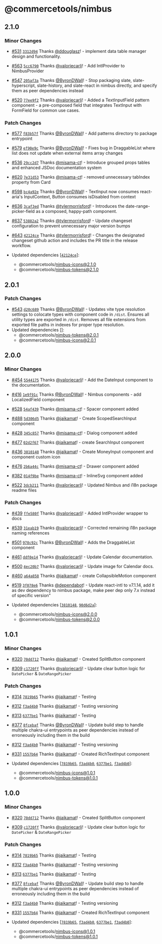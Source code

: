 # @commercetools/nimbus

## 2.1.0

### Minor Changes

- [#531](https://github.com/commercetools/nimbus/pull/531)
  [`3312d94`](https://github.com/commercetools/nimbus/commit/3312d945d07ba79bdd79594f63accda3e81fe336)
  Thanks [@ddouglasz](https://github.com/ddouglasz)! - implement data table
  manager design and functionality.

- [#563](https://github.com/commercetools/nimbus/pull/563)
  [`5cc6790`](https://github.com/commercetools/nimbus/commit/5cc6790b12218c96b94e5c6bff71d9c4c2b2d75d)
  Thanks [@valoriecarli](https://github.com/valoriecarli)! - Add IntlProvider to
  NimbusProvider

- [#547](https://github.com/commercetools/nimbus/pull/547)
  [`205af3a`](https://github.com/commercetools/nimbus/commit/205af3a3eebfbc4a0bbcf990fc13cea56a0fc178)
  Thanks [@ByronDWall](https://github.com/ByronDWall)! - Stop packaging slate,
  slate-hyperscript, slate-history, and slate-react in nimbus directly, and
  specify them as peer dependencies instead

- [#520](https://github.com/commercetools/nimbus/pull/520)
  [`77ee9f2`](https://github.com/commercetools/nimbus/commit/77ee9f2888d84c921fc54486cdf1ce7b8233ad6b)
  Thanks [@valoriecarli](https://github.com/valoriecarli)! - Added a
  TextInputField pattern component - a pre-composed field that integrates
  TextInput with FormField for common use cases.

### Patch Changes

- [#577](https://github.com/commercetools/nimbus/pull/577)
  [`f83b57f`](https://github.com/commercetools/nimbus/commit/f83b57f4c4378c2c0928bad0681441d342a3a1a8)
  Thanks [@ByronDWall](https://github.com/ByronDWall)! - Add patterns directory
  to package entrypoint

- [#579](https://github.com/commercetools/nimbus/pull/579)
  [`ef90e9c`](https://github.com/commercetools/nimbus/commit/ef90e9c284c3db3dafe830ac4f9258edcafd8bdd)
  Thanks [@ByronDWall](https://github.com/ByronDWall)! - Fixes bug in
  DraggableList where list does not update when external items array changes

- [#536](https://github.com/commercetools/nimbus/pull/536)
  [`29cc2d7`](https://github.com/commercetools/nimbus/commit/29cc2d77a954a15ed64ae6947764690c36ae852b)
  Thanks [@misama-ct](https://github.com/misama-ct)! - Introduce grouped props
  tables and enhanced JSDoc documentation system

- [#620](https://github.com/commercetools/nimbus/pull/620)
  [`7e31d53`](https://github.com/commercetools/nimbus/commit/7e31d53eeb38307bb4fba3559850072cd44b80be)
  Thanks [@misama-ct](https://github.com/misama-ct)! - removed unnecessary
  tabIndex property from Card

- [#598](https://github.com/commercetools/nimbus/pull/598)
  [`bc4a92e`](https://github.com/commercetools/nimbus/commit/bc4a92e731d82f6d81e95d0622a040b7fca83f88)
  Thanks [@ByronDWall](https://github.com/ByronDWall)! - TextInput now consumes
  react-aria's InputContext, Button consumes isDisabled from context

- [#636](https://github.com/commercetools/nimbus/pull/636)
  [`3caf3ed`](https://github.com/commercetools/nimbus/commit/3caf3ed62e1c73a9bfdd9a060f97b9bdc1d0b310)
  Thanks [@tylermorrisford](https://github.com/tylermorrisford)! - Introduces
  the date-range-picker-field as a composed, happy-path component.

- [#637](https://github.com/commercetools/nimbus/pull/637)
  [`53882a2`](https://github.com/commercetools/nimbus/commit/53882a200ca72600f35ee5f06a7d1f64b5471082)
  Thanks [@tylermorrisford](https://github.com/tylermorrisford)! - Update
  changeset configuration to prevent unnecessary major version bumps

- [#643](https://github.com/commercetools/nimbus/pull/643)
  [`42124ce`](https://github.com/commercetools/nimbus/commit/42124cedaa62526de6a0eac3744486f00f416e66)
  Thanks [@tylermorrisford](https://github.com/tylermorrisford)! - Changes the
  designated changeset github action and includes the PR title in the release
  workflow.
- Updated dependencies
  [[`42124ce`](https://github.com/commercetools/nimbus/commit/42124cedaa62526de6a0eac3744486f00f416e66)]:
  - @commercetools/nimbus-icons@2.1.0
  - @commercetools/nimbus-tokens@2.1.0

## 2.0.1

### Patch Changes

- [#543](https://github.com/commercetools/nimbus/pull/543)
  [`d20c689`](https://github.com/commercetools/nimbus/commit/d20c68922d99d2f97a0c2fcaebd1e1a8c7101523)
  Thanks [@ByronDWall](https://github.com/ByronDWall)! - Updates vite type
  resolution settings to colocate types with component code in `/dist`. Ensures
  all utility types are exported in `/dist`. Removes all file extensions from
  exported file paths in indexes for proper type resolution.
- Updated dependencies []:
  - @commercetools/nimbus-tokens@2.0.1
  - @commercetools/nimbus-icons@2.0.1

## 2.0.0

### Minor Changes

- [#454](https://github.com/commercetools/nimbus/pull/454)
  [`5544175`](https://github.com/commercetools/nimbus/commit/5544175895bb994a2fae174cdc471755f27a6ea8)
  Thanks [@valoriecarli](https://github.com/valoriecarli)! - Add the DateInput
  component to the documentation.

- [#416](https://github.com/commercetools/nimbus/pull/416)
  [`1e9f91c`](https://github.com/commercetools/nimbus/commit/1e9f91c90cd69443ae728bdb73449de4be52e930)
  Thanks [@ByronDWall](https://github.com/ByronDWall)! - Nimbus components - add
  LocalizedField component

- [#528](https://github.com/commercetools/nimbus/pull/528)
  [`54af439`](https://github.com/commercetools/nimbus/commit/54af439afd6feb1ff0bb960eeb891966c785fdd8)
  Thanks [@misama-ct](https://github.com/misama-ct)! - Spacer component added

- [#488](https://github.com/commercetools/nimbus/pull/488)
  [`5d306d5`](https://github.com/commercetools/nimbus/commit/5d306d594c178be29d0ec2f88f0c4d0baf22233c)
  Thanks [@jaikamat](https://github.com/jaikamat)! - Create ScopedSearchInput
  component

- [#428](https://github.com/commercetools/nimbus/pull/428)
  [`345c857`](https://github.com/commercetools/nimbus/commit/345c85757e11e7a852fed80aeaa547ca1a12af0c)
  Thanks [@misama-ct](https://github.com/misama-ct)! - Dialog component added

- [#477](https://github.com/commercetools/nimbus/pull/477)
  [`02d2f67`](https://github.com/commercetools/nimbus/commit/02d2f67f6d0fa9583d6c0cf4133ec1cf65521780)
  Thanks [@jaikamat](https://github.com/jaikamat)! - create SearchInput
  component

- [#436](https://github.com/commercetools/nimbus/pull/436)
  [`3810148`](https://github.com/commercetools/nimbus/commit/3810148a76d6cf740656c26ca3be057c7952c296)
  Thanks [@jaikamat](https://github.com/jaikamat)! - Create MoneyInput component
  and component custom icon

- [#476](https://github.com/commercetools/nimbus/pull/476)
  [`2b6a44c`](https://github.com/commercetools/nimbus/commit/2b6a44ca3e3c6283e6a54af4dd28cd95120f2d45)
  Thanks [@misama-ct](https://github.com/misama-ct)! - Drawer component added

- [#382](https://github.com/commercetools/nimbus/pull/382)
  [`014f9be`](https://github.com/commercetools/nimbus/commit/014f9be6ec4decb47e249f2d1c5e7f643815540f)
  Thanks [@misama-ct](https://github.com/misama-ct)! - InlineSvg component added

- [#522](https://github.com/commercetools/nimbus/pull/522)
  [`3dcb211`](https://github.com/commercetools/nimbus/commit/3dcb211a0408725add9fc60d9013a4d65b2b2448)
  Thanks [@valoriecarli](https://github.com/valoriecarli)! - Updated Nimbus and
  i18n package readme files

### Patch Changes

- [#439](https://github.com/commercetools/nimbus/pull/439)
  [`ffe580f`](https://github.com/commercetools/nimbus/commit/ffe580f75ba2b73c1c9888c7a9ec9b8124a6e40c)
  Thanks [@valoriecarli](https://github.com/valoriecarli)! - Added IntlProvider
  wrapper to docs

- [#539](https://github.com/commercetools/nimbus/pull/539)
  [`31eab19`](https://github.com/commercetools/nimbus/commit/31eab192f4b4b024e08fc89ccfdce87d6aa98a50)
  Thanks [@valoriecarli](https://github.com/valoriecarli)! - Corrected remaining
  i18n package naming references

- [#501](https://github.com/commercetools/nimbus/pull/501)
  [`978c92c`](https://github.com/commercetools/nimbus/commit/978c92c456aea7f2d714709e8f5c178ea5d4d0ce)
  Thanks [@ByronDWall](https://github.com/ByronDWall)! - Adds the DraggableList
  component

- [#461](https://github.com/commercetools/nimbus/pull/461)
  [`ddf0e14`](https://github.com/commercetools/nimbus/commit/ddf0e14ceb1e48b8b26346f57de7e62871c37642)
  Thanks [@valoriecarli](https://github.com/valoriecarli)! - Update Calendar
  documentation.

- [#500](https://github.com/commercetools/nimbus/pull/500)
  [`4ec20b7`](https://github.com/commercetools/nimbus/commit/4ec20b7832c53f1c2dbd9895da7ef275f5c311b7)
  Thanks [@valoriecarli](https://github.com/valoriecarli)! - Update image for
  Calendar docs.

- [#460](https://github.com/commercetools/nimbus/pull/460)
  [`a64a858`](https://github.com/commercetools/nimbus/commit/a64a858498592264e3bf00a3467f366bf17fe30d)
  Thanks [@jaikamat](https://github.com/jaikamat)! - create CollapsibleMotion
  component

- [#519](https://github.com/commercetools/nimbus/pull/519)
  [`3f078e6`](https://github.com/commercetools/nimbus/commit/3f078e642244e3c4333f24bc5f8a027f4e8d3e3f)
  Thanks [@dependabot](https://github.com/apps/dependabot)! - Update react-intl
  to v7.1.14, add it as dev dependency to nimbus package, make peer dep only 7.x
  instead of specific version"
- Updated dependencies
  [[`3810148`](https://github.com/commercetools/nimbus/commit/3810148a76d6cf740656c26ca3be057c7952c296),
  [`90d6d2a`](https://github.com/commercetools/nimbus/commit/90d6d2af786e697e2f2f6bbbb11c93159105837a)]:
  - @commercetools/nimbus-icons@2.0.0
  - @commercetools/nimbus-tokens@2.0.0

## 1.0.1

### Minor Changes

- [#320](https://github.com/commercetools/nimbus/pull/320)
  [`70dd712`](https://github.com/commercetools/nimbus/commit/70dd712e468534f9f365b0e53e14aa778986c663)
  Thanks [@jaikamat](https://github.com/jaikamat)! - Created SplitButton
  component

- [#309](https://github.com/commercetools/nimbus/pull/309)
  [`c1720ff`](https://github.com/commercetools/nimbus/commit/c1720ffd2cda7868e8a8d94fc435ed7b251ce32e)
  Thanks [@valoriecarli](https://github.com/valoriecarli)! - Update clear button
  logic for `DatePicker` & `DateRangePicker`

### Patch Changes

- [#314](https://github.com/commercetools/nimbus/pull/314)
  [`7819b65`](https://github.com/commercetools/nimbus/commit/7819b65a9f6259e87f572feb80b87a1b72c0d425)
  Thanks [@jaikamat](https://github.com/jaikamat)! - Testing

- [#312](https://github.com/commercetools/nimbus/pull/312)
  [`f3ad4b0`](https://github.com/commercetools/nimbus/commit/f3ad4b03a6ef8f6b148a00656498c7fb84d724c3)
  Thanks [@jaikamat](https://github.com/jaikamat)! - Testing versioning

- [#313](https://github.com/commercetools/nimbus/pull/313)
  [`6377be1`](https://github.com/commercetools/nimbus/commit/6377be12ca25c9df6aec37d6bd676f8a740ddfb9)
  Thanks [@jaikamat](https://github.com/jaikamat)! - Testing

- [#377](https://github.com/commercetools/nimbus/pull/377)
  [`8fcebaf`](https://github.com/commercetools/nimbus/commit/8fcebaf54e70da3fa68b576d85e9973f7ff814e1)
  Thanks [@ByronDWall](https://github.com/ByronDWall)! - Update build step to
  handle multiple chakra-ui entrypoints as peer dependencies instead of
  erroneously including them in the build

- [#312](https://github.com/commercetools/nimbus/pull/312)
  [`f3ad4b0`](https://github.com/commercetools/nimbus/commit/f3ad4b03a6ef8f6b148a00656498c7fb84d724c3)
  Thanks [@jaikamat](https://github.com/jaikamat)! - Testing versioning

- [#331](https://github.com/commercetools/nimbus/pull/331)
  [`1557b64`](https://github.com/commercetools/nimbus/commit/1557b648bd54433129b69c8d27bed7bc228131d7)
  Thanks [@jaikamat](https://github.com/jaikamat)! - Created RichTextInput
  component

- Updated dependencies
  [[`7819b65`](https://github.com/commercetools/nimbus/commit/7819b65a9f6259e87f572feb80b87a1b72c0d425),
  [`f3ad4b0`](https://github.com/commercetools/nimbus/commit/f3ad4b03a6ef8f6b148a00656498c7fb84d724c3),
  [`6377be1`](https://github.com/commercetools/nimbus/commit/6377be12ca25c9df6aec37d6bd676f8a740ddfb9),
  [`f3ad4b0`](https://github.com/commercetools/nimbus/commit/f3ad4b03a6ef8f6b148a00656498c7fb84d724c3)]:
  - @commercetools/nimbus-icons@1.0.1
  - @commercetools/nimbus-tokens@1.0.1

## 1.0.0

### Minor Changes

- [#320](https://github.com/commercetools/nimbus/pull/320)
  [`70dd712`](https://github.com/commercetools/nimbus/commit/70dd712e468534f9f365b0e53e14aa778986c663)
  Thanks [@jaikamat](https://github.com/jaikamat)! - Created SplitButton
  component

- [#309](https://github.com/commercetools/nimbus/pull/309)
  [`c1720ff`](https://github.com/commercetools/nimbus/commit/c1720ffd2cda7868e8a8d94fc435ed7b251ce32e)
  Thanks [@valoriecarli](https://github.com/valoriecarli)! - Update clear button
  logic for `DatePicker` & `DateRangePicker`

### Patch Changes

- [#314](https://github.com/commercetools/nimbus/pull/314)
  [`7819b65`](https://github.com/commercetools/nimbus/commit/7819b65a9f6259e87f572feb80b87a1b72c0d425)
  Thanks [@jaikamat](https://github.com/jaikamat)! - Testing

- [#312](https://github.com/commercetools/nimbus/pull/312)
  [`f3ad4b0`](https://github.com/commercetools/nimbus/commit/f3ad4b03a6ef8f6b148a00656498c7fb84d724c3)
  Thanks [@jaikamat](https://github.com/jaikamat)! - Testing versioning

- [#313](https://github.com/commercetools/nimbus/pull/313)
  [`6377be1`](https://github.com/commercetools/nimbus/commit/6377be12ca25c9df6aec37d6bd676f8a740ddfb9)
  Thanks [@jaikamat](https://github.com/jaikamat)! - Testing

- [#377](https://github.com/commercetools/nimbus/pull/377)
  [`8fcebaf`](https://github.com/commercetools/nimbus/commit/8fcebaf54e70da3fa68b576d85e9973f7ff814e1)
  Thanks [@ByronDWall](https://github.com/ByronDWall)! - Update build step to
  handle multiple chakra-ui entrypoints as peer dependencies instead of
  erroneously including them in the build

- [#312](https://github.com/commercetools/nimbus/pull/312)
  [`f3ad4b0`](https://github.com/commercetools/nimbus/commit/f3ad4b03a6ef8f6b148a00656498c7fb84d724c3)
  Thanks [@jaikamat](https://github.com/jaikamat)! - Testing versioning

- [#331](https://github.com/commercetools/nimbus/pull/331)
  [`1557b64`](https://github.com/commercetools/nimbus/commit/1557b648bd54433129b69c8d27bed7bc228131d7)
  Thanks [@jaikamat](https://github.com/jaikamat)! - Created RichTextInput
  component

- Updated dependencies
  [[`7819b65`](https://github.com/commercetools/nimbus/commit/7819b65a9f6259e87f572feb80b87a1b72c0d425),
  [`f3ad4b0`](https://github.com/commercetools/nimbus/commit/f3ad4b03a6ef8f6b148a00656498c7fb84d724c3),
  [`6377be1`](https://github.com/commercetools/nimbus/commit/6377be12ca25c9df6aec37d6bd676f8a740ddfb9),
  [`f3ad4b0`](https://github.com/commercetools/nimbus/commit/f3ad4b03a6ef8f6b148a00656498c7fb84d724c3)]:
  - @commercetools/nimbus-icons@1.0.1
  - @commercetools/nimbus-tokens@1.0.1
